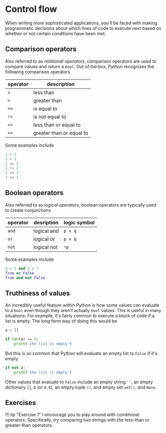 # Control flow

When writing more sophisticated applications, you'll be faced with making 
programmatic decisions about which lines of code to execute next based on 
whether or not certain conditions have been met. 

## Comparison operators

Also referred to as _relational operators_, comparison operators are used to 
compare values and return a `bool`. Out of the box, Python recognizes the 
following comparison operators

| operator | description              |
|----------|--------------------------|
|   `<`    | less than                |
|   `>`    | greater than             |
|   `==`   | is equal to              |
|   `!=`   | is not equal to
|   `<=`   | less than or equal to    |
|   `>=`   | greater than or equal to |

Some examples include

```python
1 < 2
2 > 1
1 == 1
1 != 2
2 <= 3
3 >= 2
```

## Boolean operators

Also referred to as _logical operators_, boolean operators are typically used 
to create conjunctions

| operator | desription  | logic symbol |
|----------|-------------|--------------|
|   `and`  | logical and | `p ∧ q`      |
|   `or`   | logical or  | `p ∨ q`      |
|   `not`  | logical not | `¬p`         |

Some examples include

```python
2 > 1 and 2 < 3
True or False
True and not False
```

## Truthiness of values

An incredibly useful feature within Python is how some values can evaluate to 
a `bool` even though they aren't actually `bool` values. This is useful in many 
situations. For example, it's fairly common to execute a block of code if a 
list is empty. The long form way of doing this would be

```python
a = []

if len(a) == 0:
    print('the list is empty')
```

But this is so common that Python will evaluate an empty list to `False` if 
it's empty

```python
if not a:
    print('the list is empty')
```

Other values that evaluate to `False` include an empty string `''`, an empty 
dictionary `{}`, `0` (or `0.0`), an empty tuple `()`, and empty set `set()`, 
and `None`.

## Exercises

!!! tip "Exercise 1"
    I encourage you to play around with conditional operators. Specifically, 
    try comparing two strings with the less-than or greater-than operators. 

